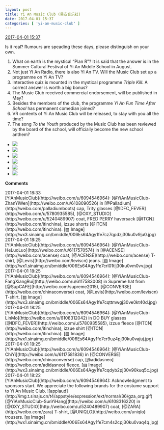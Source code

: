 ```yaml
---
layout: post
title: Yi An Music Club (易安音乐社)
date: 2017-04-01 15:37
categories: [ 'yi-an-music-club' ]
---
```


<div class="weibo-info">
  <a href="http://weibo.com/6094546964/ECuMJpMmI">2017-04-01 15:37</a>
</div>

Is it real? Rumours are speading these days, please distinguish on your own.

<!-- more -->

1. What on earth is the mystical “Plan R”? It is said that the answer is in the Summer Cultural Festival of Yi An Middle School in August.
2. Not just Yi An Radio, there is also Yi An TV. Will the Music Club set up a programme on Yi An TV?
3. Interactive quiz is mounted in the mystical programme *Triple Kill*. A correct answer is worth a big bonus?
4. The Music Club received commercial endorsement, will be published in May?
5. Besides the members of the club, the programme *Yi An Fun Time After School* has permanent comedian joined?
6. VR contents of Yi An Music Club will be released, to stay with you all the time?
7. The song *To the Youth* produced by the Music Club has been reviewed by the board of the school, will officially become the new school anthem?

<ul class="weibo-pic-list-2">
  <li class="weibo-pic">
    <a href="http://wx4.sinaimg.cn/mw690/006Es64Agy1fe77v99kjtj31kw2dcdn4.jpg"><img src="http://wx4.sinaimg.cn/thumb150/006Es64Agy1fe77v99kjtj31kw2dcdn4.jpg" /></a>
  </li>
  <li class="weibo-pic">
    <a href="http://wx1.sinaimg.cn/mw690/006Es64Agy1fe77vd2u1zj31kw2dctjo.jpg"><img src="http://wx1.sinaimg.cn/thumb150/006Es64Agy1fe77vd2u1zj31kw2dctjo.jpg" /></a>
  </li>
  <li class="weibo-pic">
    <a href="http://wx2.sinaimg.cn/mw690/006Es64Agy1fe77vge2efj31kw11xq8u.jpg"><img src="http://wx2.sinaimg.cn/thumb150/006Es64Agy1fe77vge2efj31kw11xq8u.jpg" /></a>
  </li>
  <li class="weibo-pic">
    <a href="http://wx4.sinaimg.cn/mw690/006Es64Agy1fe77vj0w09j31kw11r42g.jpg"><img src="http://wx4.sinaimg.cn/thumb150/006Es64Agy1fe77vj0w09j31kw11r42g.jpg" /></a>
  </li>
  <li class="weibo-pic">
    <a href="http://wx2.sinaimg.cn/mw690/006Es64Agy1fe77vn7ya7j31kw2dc154.jpg"><img src="http://wx2.sinaimg.cn/thumb150/006Es64Agy1fe77vn7ya7j31kw2dc154.jpg" /></a>
  </li>
  <li class="weibo-pic">
    <a href="http://wx1.sinaimg.cn/mw690/006Es64Agy1fe77vs3yf3j31kw2e9gxw.jpg"><img src="http://wx1.sinaimg.cn/thumb150/006Es64Agy1fe77vs3yf3j31kw2e9gxw.jpg" /></a>
  </li>
</ul>

**Comments**

<div class="weibo-info">2017-04-01 18:33</div>
[YiAnMusicClub](http://weibo.com/u/6094546964): [@YiAnMusicClub-ZhanYiWen](http://weibo.com/u/6108090526) in [@Palladium](http://weibo.com/palladiumboots) cap, Trity glasses [@IDFC_FEVER](http://weibo.com/u/5780935585), [@OXY_STUDIO](http://weibo.com/u/5240489907) coat, FRED PERRY haversack [@ITCN](http://weibo.com/itinchina), izzue shorts [@ITCN](http://weibo.com/itinchina). [▨ Image](http://wx3.sinaimg.cn/bmiddle/006Es64Agy1fe7cz7qpdzj30ku0v9ju0.jpg)

<div class="weibo-info">2017-04-01 18:25</div>
[YiAnMusicClub](http://weibo.com/u/6094546964): [@YiAnMusicClub-HeLuoLuo](http://weibo.com/u/6117570574) in [@ACENSE](http://weibo.com/acense) coat, [@ACENSE](http://weibo.com/acense) T-shirt, [@Levis](http://weibo.com/leviscn) jeans. [▨ Image](http://wx1.sinaimg.cn/bmiddle/006Es64Agy1fe7crl01tlj30ku0vm0vv.jpg)

<div class="weibo-info">2017-04-01 18:25</div>
[YiAnMusicClub](http://weibo.com/u/6094546964): [@YiAnMusicClub-FangXiangRui](http://weibo.com/u/6117583008) in Supreme hat from [@SupCAFE](http://weibo.com/supreme2015), [@CONVERSE](http://weibo.com/chinaconverse) coat, [@Levis](http://weibo.com/leviscn) T-shirt. [▨ Image](http://wx3.sinaimg.cn/bmiddle/006Es64Agy1fe7cqttmwgj30ve0kt40d.jpg)

<div class="weibo-info">2017-04-01 18:25</div>
[YiAnMusicClub](http://weibo.com/u/6094546964): [@YiAnMusicClub-LinMo](http://weibo.com/u/6108312042) in DO BUY glasses [@IDFC_FEVER](http://weibo.com/u/5780935585), izzue fleece [@ITCN](http://weibo.com/itinchina), izzue shirt [@ITCN](http://weibo.com/itinchina). [▨ Image](http://wx1.sinaimg.cn/bmiddle/006Es64Agy1fe7cr9uz4pj30ku0vajuj.jpg)

<div class="weibo-info">2017-04-01 18:25</div>
[YiAnMusicClub](http://weibo.com/u/6094546964): [@YiAnMusicClub-ChiYi](http://weibo.com/u/6117581836) in [@CONVERSE](http://weibo.com/chinaconverse) cap, [@adidasneo](http://weibo.com/adidasneo) fleece. [▨ Image](http://wx3.sinaimg.cn/bmiddle/006Es64Agy1fe7cqdyb2pj30v90kuq5c.jpg)

<div class="weibo-info">2017-04-01 18:22</div>
[YiAnMusicClub](http://weibo.com/u/6094546964): Acknowledgment to sponsors start. We appreciate the following brands for the costume support to Yi An Music Club. ![applaud](http://img.t.sinajs.cn/t4/appstyle/expression/ext/normal/36/gza_org.gif) [@YiAnMusicClub-SunYiHang](http://weibo.com/u/6108316220) in [@OXY_STUDIO](http://weibo.com/u/5240489907) coat, [@ZARA](http://weibo.com/zara) T-shirt, [@UNIQLO](http://weibo.com/uniqlo) trousers. [▨ Image](http://wx1.sinaimg.cn/bmiddle/006Es64Agy1fe7cm4s2cpj30ku0vaq4q.jpg)
